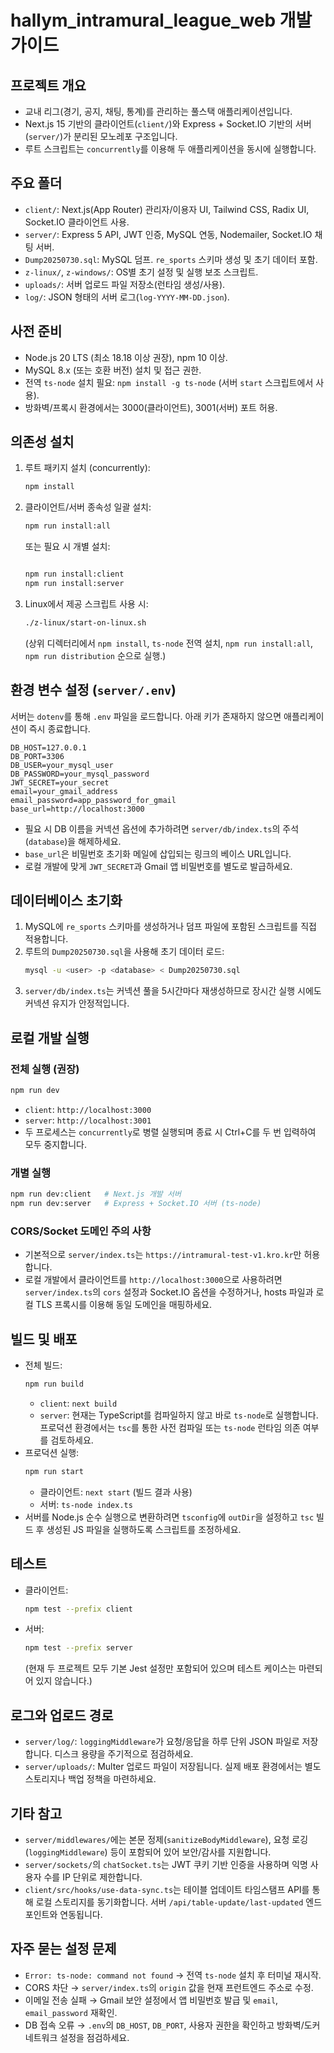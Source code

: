 # hallym_intramural_league_web 개발 가이드

## 프로젝트 개요
- 교내 리그(경기, 공지, 채팅, 통계)를 관리하는 풀스택 애플리케이션입니다.
- Next.js 15 기반의 클라이언트(`client/`)와 Express + Socket.IO 기반의 서버(`server/`)가 분리된 모노레포 구조입니다.
- 루트 스크립트는 `concurrently`를 이용해 두 애플리케이션을 동시에 실행합니다.

## 주요 폴더
- `client/`: Next.js(App Router) 관리자/이용자 UI, Tailwind CSS, Radix UI, Socket.IO 클라이언트 사용.
- `server/`: Express 5 API, JWT 인증, MySQL 연동, Nodemailer, Socket.IO 채팅 서버.
- `Dump20250730.sql`: MySQL 덤프. `re_sports` 스키마 생성 및 초기 데이터 포함.
- `z-linux/`, `z-windows/`: OS별 초기 설정 및 실행 보조 스크립트.
- `uploads/`: 서버 업로드 파일 저장소(런타임 생성/사용).
- `log/`: JSON 형태의 서버 로그(`log-YYYY-MM-DD.json`).

## 사전 준비
- Node.js 20 LTS (최소 18.18 이상 권장), npm 10 이상.
- MySQL 8.x (또는 호환 버전) 설치 및 접근 권한.
- 전역 `ts-node` 설치 필요: `npm install -g ts-node` (서버 `start` 스크립트에서 사용).
- 방화벽/프록시 환경에서는 3000(클라이언트), 3001(서버) 포트 허용.

## 의존성 설치
1. 루트 패키지 설치 (concurrently):
   ```bash
   npm install
   ```
2. 클라이언트/서버 종속성 일괄 설치:
   ```bash
   npm run install:all
   ```
   또는 필요 시 개별 설치:
   ```bash
   
   npm run install:client
   npm run install:server
   ```
3. Linux에서 제공 스크립트 사용 시:
   ```bash
   ./z-linux/start-on-linux.sh
   ```
   (상위 디렉터리에서 `npm install`, `ts-node` 전역 설치, `npm run install:all`, `npm run distribution` 순으로 실행.)

## 환경 변수 설정 (`server/.env`)
서버는 `dotenv`를 통해 `.env` 파일을 로드합니다. 아래 키가 존재하지 않으면 애플리케이션이 즉시 종료합니다.
```
DB_HOST=127.0.0.1
DB_PORT=3306
DB_USER=your_mysql_user
DB_PASSWORD=your_mysql_password
JWT_SECRET=your_secret
email=your_gmail_address
email_password=app_password_for_gmail
base_url=http://localhost:3000
```
- 필요 시 DB 이름을 커넥션 옵션에 추가하려면 `server/db/index.ts`의 주석(`database`)을 해제하세요.
- `base_url`은 비밀번호 초기화 메일에 삽입되는 링크의 베이스 URL입니다.
- 로컬 개발에 맞게 `JWT_SECRET`과 Gmail 앱 비밀번호를 별도로 발급하세요.

## 데이터베이스 초기화
1. MySQL에 `re_sports` 스키마를 생성하거나 덤프 파일에 포함된 스크립트를 직접 적용합니다.
2. 루트의 `Dump20250730.sql`을 사용해 초기 데이터 로드:
   ```bash
   mysql -u <user> -p <database> < Dump20250730.sql
   ```
3. `server/db/index.ts`는 커넥션 풀을 5시간마다 재생성하므로 장시간 실행 시에도 커넥션 유지가 안정적입니다.

## 로컬 개발 실행
### 전체 실행 (권장)
```bash
npm run dev
```
- `client`: `http://localhost:3000`
- `server`: `http://localhost:3001`
- 두 프로세스는 `concurrently`로 병렬 실행되며 종료 시 Ctrl+C를 두 번 입력하여 모두 중지합니다.

### 개별 실행
```bash
npm run dev:client   # Next.js 개발 서버
npm run dev:server   # Express + Socket.IO 서버 (ts-node)
```

### CORS/Socket 도메인 주의 사항
- 기본적으로 `server/index.ts`는 `https://intramural-test-v1.kro.kr`만 허용합니다.
- 로컬 개발에서 클라이언트를 `http://localhost:3000`으로 사용하려면 `server/index.ts`의 `cors` 설정과 Socket.IO 옵션을 수정하거나, hosts 파일과 로컬 TLS 프록시를 이용해 동일 도메인을 매핑하세요.

## 빌드 및 배포
- 전체 빌드:
  ```bash
  npm run build
  ```
  - `client`: `next build`
  - `server`: 현재는 TypeScript를 컴파일하지 않고 바로 `ts-node`로 실행합니다. 프로덕션 환경에서는 `tsc`를 통한 사전 컴파일 또는 `ts-node` 런타임 의존 여부를 검토하세요.
- 프로덕션 실행:
  ```bash
  npm run start
  ```
  - 클라이언트: `next start` (빌드 결과 사용)
  - 서버: `ts-node index.ts`
- 서버를 Node.js 순수 실행으로 변환하려면 `tsconfig`에 `outDir`을 설정하고 `tsc` 빌드 후 생성된 JS 파일을 실행하도록 스크립트를 조정하세요.

## 테스트
- 클라이언트:
  ```bash
  npm test --prefix client
  ```
- 서버:
  ```bash
  npm test --prefix server
  ```
  (현재 두 프로젝트 모두 기본 Jest 설정만 포함되어 있으며 테스트 케이스는 마련되어 있지 않습니다.)

## 로그와 업로드 경로
- `server/log/`: `loggingMiddleware`가 요청/응답을 하루 단위 JSON 파일로 저장합니다. 디스크 용량을 주기적으로 점검하세요.
- `server/uploads/`: Multer 업로드 파일이 저장됩니다. 실제 배포 환경에서는 별도 스토리지나 백업 정책을 마련하세요.

## 기타 참고
- `server/middlewares/`에는 본문 정제(`sanitizeBodyMiddleware`), 요청 로깅(`loggingMiddleware`) 등이 포함되어 있어 보안/감사를 지원합니다.
- `server/sockets/`의 `chatSocket.ts`는 JWT 쿠키 기반 인증을 사용하며 익명 사용자 수를 IP 단위로 제한합니다.
- `client/src/hooks/use-data-sync.ts`는 테이블 업데이트 타임스탬프 API를 통해 로컬 스토리지를 동기화합니다. 서버 `/api/table-update/last-updated` 엔드포인트와 연동됩니다.

## 자주 묻는 설정 문제
- `Error: ts-node: command not found` → 전역 `ts-node` 설치 후 터미널 재시작.
- CORS 차단 → `server/index.ts`의 `origin` 값을 현재 프런트엔드 주소로 수정.
- 이메일 전송 실패 → Gmail 보안 설정에서 앱 비밀번호 발급 및 `email`, `email_password` 재확인.
- DB 접속 오류 → `.env`의 `DB_HOST`, `DB_PORT`, 사용자 권한을 확인하고 방화벽/도커 네트워크 설정을 점검하세요.
